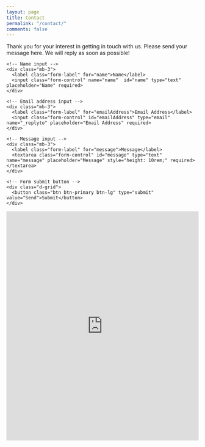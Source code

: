 ```yaml
---
layout: page
title: Contact
permalink: "/contact/"
comments: false
---
```




<!-- Wrapper container -->
<p class="mb-4">Thank you for your interest in getting in touch with us. Please send your message here. We will reply as soon as possible!</p>
  <!-- Bootstrap 5 starter form -->
  <form id="contactForm" action="https://formspree.io/{{site.formspree}}" method="POST">

    <!-- Name input -->
    <div class="mb-3">
      <label class="form-label" for="name">Name</label>
      <input class="form-control" name="name"  id="name" type="text" placeholder="Name" required>
    </div>

    <!-- Email address input -->
    <div class="mb-3">
      <label class="form-label" for="emailAddress">Email Address</label>
      <input class="form-control" id="emailAddress" type="email" name="_replyto" placeholder="Email Address" required>
    </div>

    <!-- Message input -->
    <div class="mb-3">
      <label class="form-label" for="message">Message</label>
      <textarea class="form-control" id="message" type="text" name="message" placeholder="Message" style="height: 10rem;" required></textarea>
    </div>

    <!-- Form submit button -->
    <div class="d-grid">
      <button class="btn btn-primary btn-lg" type="submit" value="Send">Submit</button>
    </div>

  </form>
  <div class="mb-5"></div>
  <iframe src="https://www.google.com/maps/embed?pb=!1m14!1m8!1m3!1d15869.695349090776!2d80.1989143!3d6.0734427!3m2!1i1024!2i768!4f13.1!3m3!1m2!1s0x0%3A0xb02f17fc77ac0859!2sUS%20LAYER%20%5B%20CCTV%20-%20Security%20System%20-%20Galle%20Software%20Solutions%20%5D!5e0!3m2!1sen!2slk!4v1662982509037!5m2!1sen!2slk" width="100%" height="600" style="border:0;" allowfullscreen="" loading="lazy" referrerpolicy="no-referrer-when-downgrade"></iframe>
